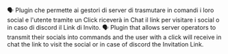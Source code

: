 
🗣️ 
Plugin che permette ai gestori di server di trasmutare in comandi i loro social e l'utente tramite un Click riceverà in Chat il link per visitare i social o in caso di discord il Link di Invito.
🗣️
Plugin that allows server operators to transmit their socials into commands and the user with a click will receive in chat the link to visit the social or in case of discord the Invitation Link.